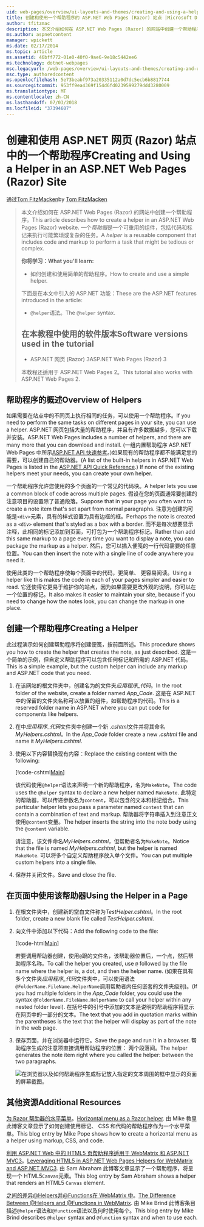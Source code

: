 ```yaml
---
uid: web-pages/overview/ui-layouts-and-themes/creating-and-using-a-helper-in-an-aspnet-web-pages-site
title: 创建和使用一个帮助程序的 ASP.NET Web Pages (Razor) 站点 |Microsoft Docs
author: tfitzmac
description: 本文介绍如何在 ASP.NET Web Pages (Razor) 的网站中创建一个帮助程序。 帮助器是包含代码和标记对性能的可重用组件...
ms.author: aspnetcontent
manager: wpickett
ms.date: 02/17/2014
ms.topic: article
ms.assetid: 46bff772-01e0-40f0-9ae6-9e18c5442ee6
ms.technology: dotnet-webpages
msc.legacyurl: /web-pages/overview/ui-layouts-and-themes/creating-and-using-a-helper-in-an-aspnet-web-pages-site
msc.type: authoredcontent
ms.openlocfilehash: 5e73beabf973a20335112a0d7dc5ecb6b8817744
ms.sourcegitcommit: 953ff9ea4369f154d6fd0239599279ddd3280009
ms.translationtype: MT
ms.contentlocale: zh-CN
ms.lasthandoff: 07/03/2018
ms.locfileid: "37394607"
---
```

<a name="creating-and-using-a-helper-in-an-aspnet-web-pages-razor-site"></a><span data-ttu-id="5edcd-104">创建和使用 ASP.NET 网页 (Razor) 站点中的一个帮助程序</span><span class="sxs-lookup"><span data-stu-id="5edcd-104">Creating and Using a Helper in an ASP.NET Web Pages (Razor) Site</span></span>
====================
<span data-ttu-id="5edcd-105">通过[Tom FitzMacken](https://github.com/tfitzmac)</span><span class="sxs-lookup"><span data-stu-id="5edcd-105">by [Tom FitzMacken](https://github.com/tfitzmac)</span></span>

> <span data-ttu-id="5edcd-106">本文介绍如何在 ASP.NET Web Pages (Razor) 的网站中创建一个帮助程序。</span><span class="sxs-lookup"><span data-stu-id="5edcd-106">This article describes how to create a helper in an ASP.NET Web Pages (Razor) website.</span></span> <span data-ttu-id="5edcd-107">一个*帮助器*是一个可重用的组件，包括代码和标记来执行可能繁琐或复杂的任务。</span><span class="sxs-lookup"><span data-stu-id="5edcd-107">A *helper* is a reusable component that includes code and markup to perform a task that might be tedious or complex.</span></span>
> 
> <span data-ttu-id="5edcd-108">**你将学习：**</span><span class="sxs-lookup"><span data-stu-id="5edcd-108">**What you'll learn:**</span></span> 
> 
> - <span data-ttu-id="5edcd-109">如何创建和使用简单的帮助程序。</span><span class="sxs-lookup"><span data-stu-id="5edcd-109">How to create and use a simple helper.</span></span>
> 
> <span data-ttu-id="5edcd-110">下面是在本文中引入的 ASP.NET 功能：</span><span class="sxs-lookup"><span data-stu-id="5edcd-110">These are the ASP.NET features introduced in the article:</span></span>
> 
> - <span data-ttu-id="5edcd-111">`@helper`语法。</span><span class="sxs-lookup"><span data-stu-id="5edcd-111">The `@helper` syntax.</span></span>
>   
> 
> ## <a name="software-versions-used-in-the-tutorial"></a><span data-ttu-id="5edcd-112">在本教程中使用的软件版本</span><span class="sxs-lookup"><span data-stu-id="5edcd-112">Software versions used in the tutorial</span></span>
> 
> 
> - <span data-ttu-id="5edcd-113">ASP.NET 网页 (Razor) 3</span><span class="sxs-lookup"><span data-stu-id="5edcd-113">ASP.NET Web Pages (Razor) 3</span></span>
>   
> 
> <span data-ttu-id="5edcd-114">本教程还适用于 ASP.NET Web Pages 2。</span><span class="sxs-lookup"><span data-stu-id="5edcd-114">This tutorial also works with ASP.NET Web Pages 2.</span></span>


## <a name="overview-of-helpers"></a><span data-ttu-id="5edcd-115">帮助程序的概述</span><span class="sxs-lookup"><span data-stu-id="5edcd-115">Overview of Helpers</span></span>

<span data-ttu-id="5edcd-116">如果需要在站点中的不同页上执行相同的任务，可以使用一个帮助程序。</span><span class="sxs-lookup"><span data-stu-id="5edcd-116">If you need to perform the same tasks on different pages in your site, you can use a helper.</span></span> <span data-ttu-id="5edcd-117">ASP.NET 网页包括大量的帮助程序，并且有许多数据越多，您可以下载并安装。</span><span class="sxs-lookup"><span data-stu-id="5edcd-117">ASP.NET Web Pages includes a number of helpers, and there are many more that you can download and install.</span></span> <span data-ttu-id="5edcd-118">(一组内置帮助程序 ASP.NET Web Pages 中所示[ASP.NET API 快速参考](https://go.microsoft.com/fwlink/?LinkId=202907)。)如果现有的帮助程序都不能满足您的需要，可以创建自己的帮助器。</span><span class="sxs-lookup"><span data-stu-id="5edcd-118">(A list of the built-in helpers in ASP.NET Web Pages is listed in the [ASP.NET API Quick Reference](https://go.microsoft.com/fwlink/?LinkId=202907).) If none of the existing helpers meet your needs, you can create your own helper.</span></span>

<span data-ttu-id="5edcd-119">一个帮助程序允许您使用的多个页面的一个常见的代码块。</span><span class="sxs-lookup"><span data-stu-id="5edcd-119">A helper lets you use a common block of code across multiple pages.</span></span> <span data-ttu-id="5edcd-120">假设在您的页面通常要创建的注意项目的设置除了普通段落。</span><span class="sxs-lookup"><span data-stu-id="5edcd-120">Suppose that in your page you often want to create a note item that's set apart from normal paragraphs.</span></span> <span data-ttu-id="5edcd-121">注意为创建的可能是`<div>`元素，具有的样式设置为具有边框的框。</span><span class="sxs-lookup"><span data-stu-id="5edcd-121">Perhaps the note is created as a `<div>` element that's styled as a box with a border.</span></span> <span data-ttu-id="5edcd-122">而不是每次想要显示注释，此相同的标记添加到页面，可打包为一个帮助程序标记。</span><span class="sxs-lookup"><span data-stu-id="5edcd-122">Rather than add this same markup to a page every time you want to display a note, you can package the markup as a helper.</span></span> <span data-ttu-id="5edcd-123">然后，您可以插入便笺的一行代码需要的任意位置。</span><span class="sxs-lookup"><span data-stu-id="5edcd-123">You can then insert the note with a single line of code anywhere you need it.</span></span>

<span data-ttu-id="5edcd-124">使用此类的一个帮助程序使每个页面中的代码，更简单、 更容易阅读。</span><span class="sxs-lookup"><span data-stu-id="5edcd-124">Using a helper like this makes the code in each of your pages simpler and easier to read.</span></span> <span data-ttu-id="5edcd-125">它还使得它更易于维护你的站点，因为如果需要更改外观的说明，你可以在一个位置的标记。</span><span class="sxs-lookup"><span data-stu-id="5edcd-125">It also makes it easier to maintain your site, because if you need to change how the notes look, you can change the markup in one place.</span></span>

## <a name="creating-a-helper"></a><span data-ttu-id="5edcd-126">创建一个帮助程序</span><span class="sxs-lookup"><span data-stu-id="5edcd-126">Creating a Helper</span></span>

<span data-ttu-id="5edcd-127">此过程演示如何创建帮助程序将创建便笺，按前面所述。</span><span class="sxs-lookup"><span data-stu-id="5edcd-127">This procedure shows you how to create the helper that creates the note, as just described.</span></span> <span data-ttu-id="5edcd-128">这是一个简单的示例，但自定义帮助程序可以包含任何标记和所需的 ASP.NET 代码。</span><span class="sxs-lookup"><span data-stu-id="5edcd-128">This is a simple example, but the custom helper can include any markup and ASP.NET code that you need.</span></span>

1. <span data-ttu-id="5edcd-129">在该网站的根文件夹中，创建名为的文件夹*应用程序\_代码*。</span><span class="sxs-lookup"><span data-stu-id="5edcd-129">In the root folder of the website, create a folder named *App\_Code*.</span></span> <span data-ttu-id="5edcd-130">这是在 ASP.NET 中的保留的文件夹名称可以放置的组件，如帮助程序的代码。</span><span class="sxs-lookup"><span data-stu-id="5edcd-130">This is a reserved folder name in ASP.NET where you can put code for components like helpers.</span></span>
2. <span data-ttu-id="5edcd-131">在中*应用程序\_代码*文件夹中创建一个新 *.cshtml*文件并将其命名*MyHelpers.cshtml*。</span><span class="sxs-lookup"><span data-stu-id="5edcd-131">In the *App\_Code* folder create a new *.cshtml* file and name it *MyHelpers.cshtml*.</span></span>
3. <span data-ttu-id="5edcd-132">使用以下内容替换现有内容：</span><span class="sxs-lookup"><span data-stu-id="5edcd-132">Replace the existing content with the following:</span></span>

    [!code-cshtml[Main](creating-and-using-a-helper-in-an-aspnet-web-pages-site/samples/sample1.cshtml)]

    <span data-ttu-id="5edcd-133">该代码使用`@helper`语法来声明一个新的帮助程序，名为`MakeNote`。</span><span class="sxs-lookup"><span data-stu-id="5edcd-133">The code uses the `@helper` syntax to declare a new helper named `MakeNote`.</span></span> <span data-ttu-id="5edcd-134">此特定的帮助器，可以传递参数名为`content`，可以包含的文本和标记组合。</span><span class="sxs-lookup"><span data-stu-id="5edcd-134">This particular helper lets you pass a parameter named `content` that can contain a combination of text and markup.</span></span> <span data-ttu-id="5edcd-135">帮助器将字符串插入到注意正文使用`@content`变量。</span><span class="sxs-lookup"><span data-stu-id="5edcd-135">The helper inserts the string into the note body using the `@content` variable.</span></span>

    <span data-ttu-id="5edcd-136">请注意，该文件命名*MyHelpers.cshtml*，但帮助者名为`MakeNote`。</span><span class="sxs-lookup"><span data-stu-id="5edcd-136">Notice that the file is named *MyHelpers.cshtml*, but the helper is named `MakeNote`.</span></span> <span data-ttu-id="5edcd-137">可以将多个自定义帮助程序放入单个文件。</span><span class="sxs-lookup"><span data-stu-id="5edcd-137">You can put multiple custom helpers into a single file.</span></span>
4. <span data-ttu-id="5edcd-138">保存并关闭文件。</span><span class="sxs-lookup"><span data-stu-id="5edcd-138">Save and close the file.</span></span>

## <a name="using-the-helper-in-a-page"></a><span data-ttu-id="5edcd-139">在页面中使用该帮助器</span><span class="sxs-lookup"><span data-stu-id="5edcd-139">Using the Helper in a Page</span></span>

1. <span data-ttu-id="5edcd-140">在根文件夹中，创建新的空白文件称为*TestHelper.cshtml*。</span><span class="sxs-lookup"><span data-stu-id="5edcd-140">In the root folder, create a new blank file called *TestHelper.cshtml*.</span></span>
2. <span data-ttu-id="5edcd-141">向文件中添加以下代码：</span><span class="sxs-lookup"><span data-stu-id="5edcd-141">Add the following code to the file:</span></span>

    [!code-html[Main](creating-and-using-a-helper-in-an-aspnet-web-pages-site/samples/sample2.html)]

    <span data-ttu-id="5edcd-142">若要调用帮助器创建，使用`@`跟的文件名，该帮助器位置后，一个点，然后帮助程序名称。</span><span class="sxs-lookup"><span data-stu-id="5edcd-142">To call the helper you created, use `@` followed by the file name where the helper is, a dot, and then the helper name.</span></span> <span data-ttu-id="5edcd-143">(如果在具有多个文件夹*应用程序\_代码*文件夹中，可以使用语法`@FolderName.FileName.HelperName`调用帮助者内任何嵌套的文件夹级别)。</span><span class="sxs-lookup"><span data-stu-id="5edcd-143">(If you had multiple folders in the *App\_Code* folder, you could use the syntax `@FolderName.FileName.HelperName` to call your helper within any nested folder level).</span></span> <span data-ttu-id="5edcd-144">在括号中的引号中添加的文本是说明的帮助程序将显示在网页中的一部分的文本。</span><span class="sxs-lookup"><span data-stu-id="5edcd-144">The text that you add in quotation marks within the parentheses is the text that the helper will display as part of the note in the web page.</span></span>
3. <span data-ttu-id="5edcd-145">保存页面，并在浏览器中运行它。</span><span class="sxs-lookup"><span data-stu-id="5edcd-145">Save the page and run it in a browser.</span></span> <span data-ttu-id="5edcd-146">帮助程序生成的注意项直接调用帮助程序的位置： 两个段落间。</span><span class="sxs-lookup"><span data-stu-id="5edcd-146">The helper generates the note item right where you called the helper: between the two paragraphs.</span></span>

    ![在浏览器以及如何帮助程序生成标记放入指定的文本周围的框中显示的页面的屏幕截图。](creating-and-using-a-helper-in-an-aspnet-web-pages-site/_static/image1.jpg)

## <a name="additional-resources"></a><span data-ttu-id="5edcd-148">其他资源</span><span class="sxs-lookup"><span data-stu-id="5edcd-148">Additional Resources</span></span>


<span data-ttu-id="5edcd-149">[为 Razor 帮助器的水平菜单](http://mikepope.com/blog/DisplayBlog.aspx?permalink=2341)。</span><span class="sxs-lookup"><span data-stu-id="5edcd-149">[Horizontal menu as a Razor helper](http://mikepope.com/blog/DisplayBlog.aspx?permalink=2341).</span></span> <span data-ttu-id="5edcd-150">由 Mike 教皇此博客文章显示了如何创建使用标记、 CSS 和代码的帮助程序作为一个水平菜单。</span><span class="sxs-lookup"><span data-stu-id="5edcd-150">This blog entry by Mike Pope shows how to create a horizontal menu as a helper using markup, CSS, and code.</span></span>

<span data-ttu-id="5edcd-151">[利用 ASP.NET Web 中的 HTML5 页帮助程序适用于 WebMatrix 和 ASP.NET MVC3](http://geekswithblogs.net/wildturtle/archive/2010/11/08/html5-in-asp.net-web-pages-helpers-for-webmatrix-and_aspnet_mvc3.aspx)。</span><span class="sxs-lookup"><span data-stu-id="5edcd-151">[Leveraging HTML5 in ASP.NET Web Pages Helpers for WebMatrix and ASP.NET MVC3](http://geekswithblogs.net/wildturtle/archive/2010/11/08/html5-in-asp.net-web-pages-helpers-for-webmatrix-and_aspnet_mvc3.aspx).</span></span> <span data-ttu-id="5edcd-152">由 Sam Abraham 此博客文章显示了一个帮助程序，将呈现一个 HTML5`Canvas`元素。</span><span class="sxs-lookup"><span data-stu-id="5edcd-152">This blog entry by Sam Abraham shows a helper that renders an HTML5 `Canvas` element.</span></span>

<span data-ttu-id="5edcd-153">[之间的差异@Helpers并@Functions在 WebMatrix 中](http://www.mikesdotnetting.com/Article/173/The-Difference-Between-@Helpers-and-@Functions-In-WebMatrix)。</span><span class="sxs-lookup"><span data-stu-id="5edcd-153">[The Difference Between @Helpers and @Functions in WebMatrix](http://www.mikesdotnetting.com/Article/173/The-Difference-Between-@Helpers-and-@Functions-In-WebMatrix).</span></span> <span data-ttu-id="5edcd-154">由 Mike Brind 此博客条目描述`@helper`语法和`@function`语法以及何时使用每个。</span><span class="sxs-lookup"><span data-stu-id="5edcd-154">This blog entry by Mike Brind describes `@helper` syntax and `@function` syntax and when to use each.</span></span>

